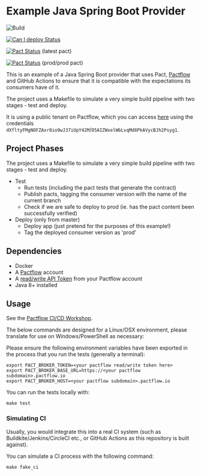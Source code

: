# Example Java Spring Boot Provider

![Build](https://github.com/pactflow/example-provider-springboot/workflows/Build/badge.svg)

[![Can I deploy Status](https://test.pactflow.io/pacticipants/pactflow-example-provider-springboot/branches/master/latest-version/can-i-deploy/to-environment/production/badge.svg)](https://test.pactflow.io/overview/provider/pactflow-example-provider-springboot/consumer/pactflow-example-consumer-java-junit)

[![Pact Status](https://test.pactflow.io/pacts/provider/pactflow-example-provider-springboot/consumer/pactflow-example-consumer-java-junit/latest/badge.svg)](https://test.pactflow.io/pacts/provider/pactflow-example-provider-springboot/consumer/pactflow-example-consumer-java-junit/latest) (latest pact)

[![Pact Status](https://test.pactflow.io/pacts/provider/pactflow-example-provider-springboot/consumer/pactflow-example-consumer-java-junit/latest/prod/badge.svg)](https://test.pactflow.io/pacts/provider/pactflow-example-provider-springboot/consumer/pactflow-example-consumer-java-junit/latest/prod) (prod/prod pact)


This is an example of a Java Spring Boot provider that uses Pact, [Pactflow](https://pactflow.io) and GitHub Actions to ensure that it is compatible with the expectations its consumers have of it.

The project uses a Makefile to simulate a very simple build pipeline with two stages - test and deploy.

It is using a public tenant on Pactflow, which you can access [here](https://test.pact.dius.com.au) using the credentials `dXfltyFMgNOFZAxr8io9wJ37iUpY42M`/`O5AIZWxelWbLvqMd8PkAVycBJh2Psyg1`.

## Project Phases

The project uses a Makefile to simulate a very simple build pipeline with two stages - test and deploy.

- Test
  - Run tests (including the pact tests that generate the contract)
  - Publish pacts, tagging the consumer version with the name of the current branch
  - Check if we are safe to deploy to prod (ie. has the pact content been successfully verified)
- Deploy (only from master)
  - Deploy app (just pretend for the purposes of this example!)
  - Tag the deployed consumer version as 'prod'

## Dependencies

- Docker
- A [Pactflow](https://pactflow.io) account
- A [read/write API Token](https://docs.pactflow.io/#configuring-your-api-token) from your Pactflow account
- Java 8+ installed

## Usage

See the [Pactflow CI/CD Workshop](https://github.com/pactflow/ci-cd-workshop).

The below commands are designed for a Linux/OSX environment, please translate for use on Windows/PowerShell as necessary:

Please ensure the following environment variables have been exported in the process that you run the tests (generally a terminal):

```
export PACT_BROKER_TOKEN=<your pactflow read/write token here>
export PACT_BROKER_BASE_URL=https://<your pactflow subdomain>.pactflow.io
export PACT_BROKER_HOST=<your pactflow subdomain>.pactflow.io
```

You can run the tests locally with:

```
make test
```

### Simulating CI

Usually, you would integrate this into a real CI system (such as Buildkite/Jenkins/CircleCI etc., or GitHub Actions as this repository is built against).

You can simulate a CI process with the following command:

```
make fake_ci
```
